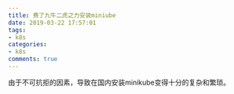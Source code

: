 ```yaml
---
title: 费了九牛二虎之力安装miniube
date: 2019-03-22 17:57:01
tags:
- k8s
categories:
- k8s
comments: true
---
```


由于不可抗拒的因素，导致在国内安装minikube变得十分的复杂和繁琐。

<!-- more -->